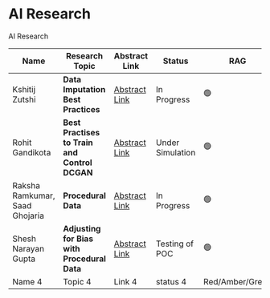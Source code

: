 # AI Research
AI Research

| Name           | Research Topic                 | Abstract Link | Status | RAG |
|----------------|--------------------------------|---------------|--------|-----|
|Kshitij Zutshi|**Data Imputation Best Practices**|[Abstract Link](https://github.com/aiskunks/AI_Research/tree/main/data-imputation-best-practices)| In Progress |🟢|
|Rohit Gandikota|**Best Practises to Train and Control DCGAN**|[Abstract Link](https://github.com/aiskunks/AI_Research/blob/main/dc-gan-best-practices/README.md)| Under Simulation |🟢  |
|Raksha Ramkumar, Saad Ghojaria|**Procedural Data**|[Abstract Link](https://github.com/aiskunks/AI_Research/blob/main/Procedural%20Data/README.md)| In Progress |🟢 |
|Shesh Narayan Gupta|**Adjusting for Bias with Procedural Data**|[Abstract Link](https://github.com/aiskunks/AI_Research/blob/main/Adjustin_bias_using_procedural_data/readme.md)| Testing of POC |🟢 |
|    Name 4            |    Topic 4                            |    Link 4           |  status 4      |Red/Amber/Green |

